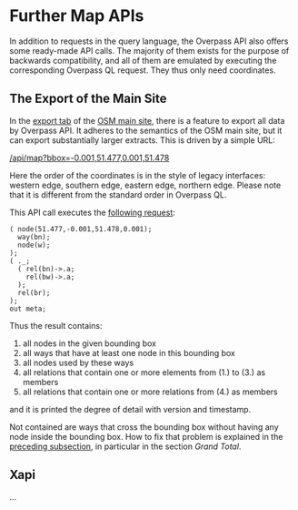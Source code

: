 Further Map APIs
================

In addition to requests in the query language,
the Overpass API also offers some ready-made API calls.
The majority of them exists for the purpose of backwards compatibility,
and all of them are emulated by executing the corresponding Overpass QL request.
They thus only need coordinates.

## The Export of the Main Site

In the [export tab](https://openstreetmap.org/export) of the [OSM main site](https://openstreetmap.org),
there is a feature to export all data by Overpass API.
It adheres to the semantics of the OSM main site,
but it can export substantially larger extracts.
This is driven by a simple URL:

[/api/map?bbox=-0.001,51.477,0.001,51.478](https://overpass-api.de/api/map?bbox=-0.001,51.477,0.001,51.478)

Here the order of the coordinates is in the style of legacy interfaces:
western edge, southern edge, eastern edge, northern edge.
Please note that it is different from the standard order in Overpass QL.

This API call executes the [following request](https://overpass-turbo.eu/?lat=51.4775&lon=0.0&zoom=17&Q=CGI_STUB):

    ( node(51.477,-0.001,51.478,0.001);
      way(bn);
      node(w);
    );
    ( ._;
      ( rel(bn)->.a;
        rel(bw)->.a;
      );
      rel(br);
    );
    out meta;

Thus the result contains:

1. all nodes in the given bounding box
1. all ways that have at least one node in this bounding box
1. all nodes used by these ways
1. all relations that contain one or more elements from (1.) to (3.) as members
1. all relations that contain one or more relations from (4.) as members

and it is printed the degree of detail with version and timestamp.

Not contained are ways that cross the bounding box without having any node inside the bounding box.
How to fix that problem is explained in the [preceding subsection](osm_types.md#full),
in particular in the section _Grand Total_.

## Xapi

...
